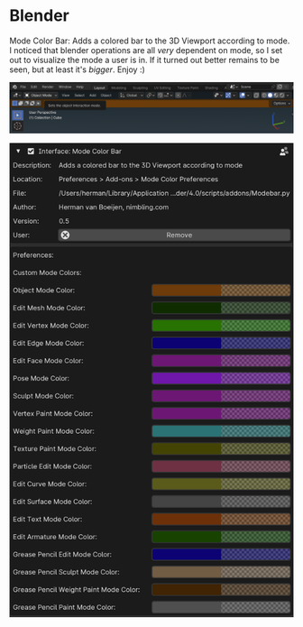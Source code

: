 # Blender
Mode Color Bar: Adds a colored bar to the 3D Viewport according to mode.
I noticed that blender operations are all *very* dependent on mode, so I set out to visualize the mode a user is in. If it turned out better remains to be seen, but at least it's *bigger*. Enjoy :)

![](<Bar%20Preview.png>)


![](<Mode%20Color%20Bar.png>)

